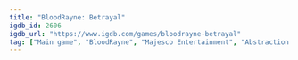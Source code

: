 ```yaml
---
title: "BloodRayne: Betrayal"
igdb_id: 2606
igdb_url: "https://www.igdb.com/games/bloodrayne-betrayal"
tag: ["Main game", "BloodRayne", "Majesco Entertainment", "Abstraction Games", "Midnight City", "WayForward", "Platform", "Hack and slash/Beat 'em up", "Single player", "Side view", "Action", "Fantasy", "Horror", "Thriller"]
---
```

